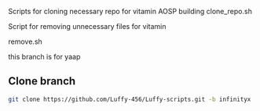 Scripts for cloning necessary repo for vitamin AOSP building
clone_repo.sh


Script for removing unnecessary files for vitamin

remove.sh 

this branch is for yaap

Clone branch 
---------------
```bash
git clone https://github.com/Luffy-456/Luffy-scripts.git -b infinityx
```